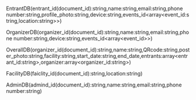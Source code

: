 EntrantDB(entrant_id(document_id):string,name:string,email:string,phone number:string,profile_photo:string,device:string,events_id<array<event_id:string,location:string>>)

OrganizerDB(organizer_id(document_id):string,name:string,email:string,phone number:string,device:string,events_id<array<event_id>>)

OverallDB(organizer_id(document_id):string,name:string,QRcode:string,poster_photo:string,facility:string,start_date:string,end_date,entrants:array<entrant_id:string>,organizer:array<organizer_id:string>)

FacilityDB(faiclity_id(document_id):string,location:string)

AdminDB(admind_id(document_id):string,name:string,email:string,phone number:string)

